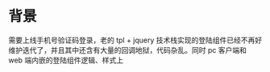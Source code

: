 
# 背景

需要上线手机号验证码登录，老的 tpl + jquery 技术栈实现的登陆组件已经不再好维护迭代了，并且其中还含有大量的回调地狱，代码杂乱。同时 pc 客户端和 web 端内嵌的登陆组件逻辑、样式上